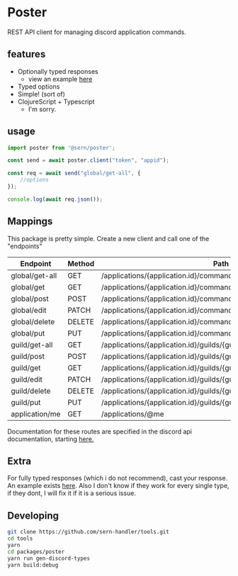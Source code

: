 # Poster
REST API client for managing discord application commands.

## features

- Optionally typed responses
    - view an example [here](../poster/test/spec.ts)
- Typed options
- Simple! (sort of)
- ClojureScript + Typescript
    - I'm sorry.

## usage 
```ts
import poster from '@sern/poster';

const send = await poster.client("token", "appid");

const req = await send("global/get-all", { 
    //options
});

console.log(await req.json());
```

## Mappings
This package is pretty simple. Create a new client and call one of the "endpoints" 


| Endpoint         | Method | Path                                                |
|------------------|--------|---------------------------------------------------- |
| global/get-all   | GET    | /applications/{application.id}/commands             |
| global/get       | GET    | /applications/{application.id}/commands/{command.id}|
| global/post      | POST   | /applications/{application.id}/commands             |
| global/edit      | PATCH  | /applications/{application.id}/commands/{command.id}|
| global/delete    | DELETE | /applications/{application.id}/commands/{command.id}|
| global/put       | PUT    | /applications/{application.id}/commands             |
| guild/get-all    | GET    | /applications/{application.id}/guilds/{guild.id}/commands|
| guild/post       | POST   | /applications/{application.id}/guilds/{guild.id}/commands|
| guild/get        | GET    | /applications/{application.id}/guilds/{guild.id}/commands/{command.id}|
| guild/edit       | PATCH  | /applications/{application.id}/guilds/{guild.id}/commands/{command.id}|
| guild/delete     | DELETE | /applications/{application.id}/guilds/{guild.id}/commands/{command.id}|
| guild/put        | PUT    | /applications/{application.id}/guilds/{guild.id}/commands|
| application/me   | GET    | /applications/@me|

Documentation for these routes are specified in the discord api documentation, 
starting [here.](https://discord.com/developers/docs/interactions/application-commands#get-global-application-commands)

## Extra 
For fully typed responses (which i do not recommend), cast your response. 
An example exists [here](../poster/test/spec.ts). Also I don't know if they work for every single type, if they dont, I will fix it if it is a serious issue.


## Developing
```sh
git clone https://github.com/sern-handler/tools.git
cd tools
yarn
cd packages/poster
yarn run gen-discord-types
yarn build:debug
```
